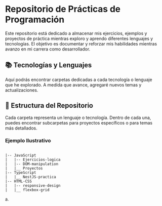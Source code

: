 # Repositorio de Prácticas de Programación

Este repositorio está dedicado a almacenar mis ejercicios, ejemplos y proyectos de práctica mientras exploro y aprendo diferentes lenguajes y tecnologías. El objetivo es documentar y reforzar mis habilidades mientras avanzo en mi carrera como desarrollador.

## 📚 Tecnologías y Lenguajes

Aquí podrás encontrar carpetas dedicadas a cada tecnología o lenguaje que he explorado. A medida que avance, agregaré nuevos temas y actualizaciones.

## 📁 Estructura del Repositorio

Cada carpeta representa un lenguaje o tecnología. Dentro de cada una, puedes encontrar subcarpetas para proyectos específicos o para temas más detallados.

### Ejemplo Ilustrativo

``` plaintext

|-- JavaScript
|   |-- Ejercicios-logica
|   |-- DOM-manipulation
|   |__ Proyectos
|-- TypeScript
|   |__ NestJS-practica
|-- HTML-CSS
|   |-- responsive-design
|   |__ flexbox-grid

```
a.